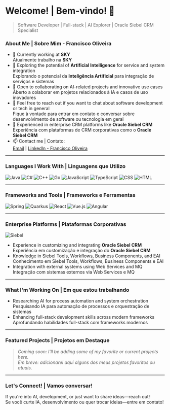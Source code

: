 
# Welcome! | Bem-vindo! 👋

> Software Developer | Full-stack | AI Explorer | Oracle Siebel CRM Specialist
 
### About Me | Sobre Mim - Francisco Oliveira

- 🔭 Currently working at **SKY**  
  Atualmente trabalho na **SKY**
- 🌱 Exploring the potential of **Artificial Intelligence** for service and system integration  
  Explorando o potencial da **Inteligência Artificial** para integração de serviços e sistemas
- 🤝 Open to collaborating on AI-related projects and innovative use cases  
  Aberto a colaborar em projetos relacionados à IA e casos de uso inovadores
- 💬 Feel free to reach out if you want to chat about software development or tech in general  
  Fique à vontade para entrar em contato e conversar sobre desenvolvimento de software ou tecnologia em geral
- 🧠 Experienced in enterprise CRM platforms like **Oracle Siebel CRM**  
  Experiência com plataformas de CRM corporativas como o **Oracle Siebel CRM**
- 📫 Contact me | Contato:  
  [Email](mailto:bolismar69@gmail.com) | [LinkedIn - Francisco Oliveira](https://www.linkedin.com/in/francisco-oliveira-338572)

---

### Languages I Work With | Linguagens que Utilizo
![Java](https://img.shields.io/badge/Java-ED8B00?style=for-the-badge&logo=java&logoColor=white)
![C#](https://img.shields.io/badge/C%23-239120?style=for-the-badge&logo=c-sharp&logoColor=white)
![C++](https://img.shields.io/badge/C++-00599C?style=for-the-badge&logo=c%2B%2B&logoColor=white)
![Go](https://img.shields.io/badge/Go-00ADD8?style=for-the-badge&logo=go&logoColor=white)
![JavaScript](https://img.shields.io/badge/JavaScript-F7DF1E?style=for-the-badge&logo=javascript&logoColor=black)
![TypeScript](https://img.shields.io/badge/TypeScript-007ACC?style=for-the-badge&logo=typescript&logoColor=white)
![CSS](https://img.shields.io/badge/CSS-1572B6?style=for-the-badge&logo=css3&logoColor=white)
![HTML](https://img.shields.io/badge/HTML-E34F26?style=for-the-badge&logo=html5&logoColor=white)

---

### Frameworks and Tools | Frameworks e Ferramentas
![Spring](https://img.shields.io/badge/Spring-6DB33F?style=for-the-badge&logo=spring&logoColor=white)
![Quarkus](https://img.shields.io/badge/Quarkus-4695EB?style=for-the-badge&logo=quarkus&logoColor=white)
![React](https://img.shields.io/badge/React-61DAFB?style=for-the-badge&logo=react&logoColor=black)
![Vue.js](https://img.shields.io/badge/Vue.js-4FC08D?style=for-the-badge&logo=vue.js&logoColor=white)
![Angular](https://img.shields.io/badge/Angular-DD0031?style=for-the-badge&logo=angular&logoColor=white)

---

### Enterprise Platforms | Plataformas Corporativas
![Siebel](https://img.shields.io/badge/Siebel-003366?style=for-the-badge&logo=oracle&logoColor=white)

- Experience in customizing and integrating **Oracle Siebel CRM**  
  Experiência em customização e integração do **Oracle Siebel CRM**
- Knowledge in Siebel Tools, Workflows, Business Components, and EAI  
  Conhecimento em Siebel Tools, Workflows, Business Components e EAI
- Integration with external systems using Web Services and MQ  
  Integração com sistemas externos via Web Services e MQ

---

### What I'm Working On | Em que estou trabalhando
- Researching AI for process automation and system orchestration  
  Pesquisando IA para automação de processos e orquestração de sistemas
- Enhancing full-stack development skills across modern frameworks  
  Aprofundando habilidades full-stack com frameworks modernos

---

### Featured Projects | Projetos em Destaque
> *Coming soon: I'll be adding some of my favorite or current projects here.*  
> *Em breve: adicionarei aqui alguns dos meus projetos favoritos ou atuais.*

---

### Let's Connect! | Vamos conversar!
If you're into AI, development, or just want to share ideas—reach out!  
Se você curte IA, desenvolvimento ou quer trocar ideias—entre em contato!
